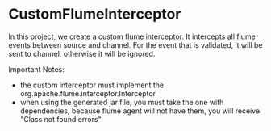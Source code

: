 # CustomFlumeInterceptor

In this project, we create a custom flume interceptor. It intercepts all flume events between source and channel. For 
the event that is validated, it will be sent to channel, otherwise it will be ignored. 

Important Notes:
- the custom interceptor must implement the org.apache.flume.interceptor.Interceptor
- when using the generated jar file, you must take the one with dependencies, because flume agent will not have them,
you will receive "Class not found errors"